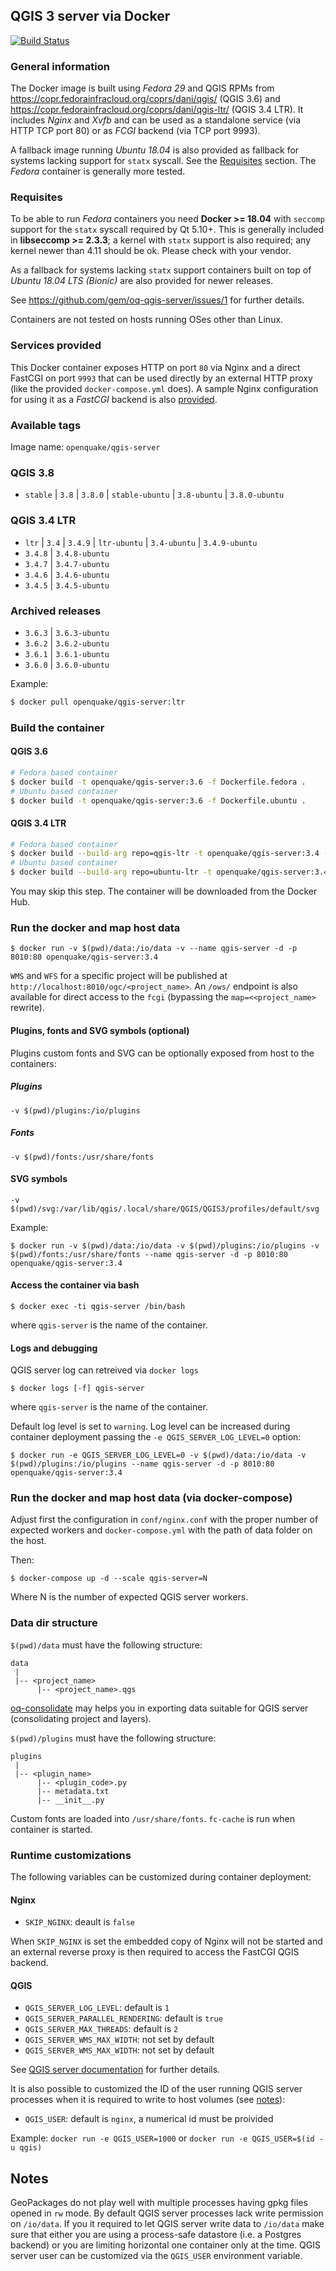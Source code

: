 ## QGIS 3 server via Docker

[![Build Status](https://travis-ci.org/gem/oq-qgis-server.svg?branch=master)](https://travis-ci.org/gem/oq-qgis-server)

### General information

The Docker image is built using *Fedora 29* and QGIS RPMs from https://copr.fedorainfracloud.org/coprs/dani/qgis/ (QGIS 3.6) and https://copr.fedorainfracloud.org/coprs/dani/qgis-ltr/ (QGIS 3.4 LTR).
It includes *Nginx* and *Xvfb* and can be used as a standalone service (via HTTP TCP port 80) or as *FCGI* backend (via TCP port 9993).

A fallback image running *Ubuntu 18.04* is also provided as fallback for systems lacking support for `statx` syscall. See the [Requisites](#Requisites) section.
The *Fedora* container is generally more tested.

### Requisites

To be able to run *Fedora* containers you need **Docker >= 18.04** with `seccomp` support for the `statx` syscall required by Qt 5.10+. This is generally included in **libseccomp >= 2.3.3**;
a kernel with `statx` support is also required; any kernel newer than 4.11 should be ok. Please check with your vendor.

As a fallback for systems lacking `statx` support containers built on top of *Ubuntu 18.04 LTS (Bionic)* are also provided for newer releases.

See https://github.com/gem/oq-qgis-server/issues/1 for further details.

Containers are not tested on hosts running OSes other than Linux.

### Services provided

This Docker container exposes HTTP on port `80` via Nginx and a direct FastCGI on port `9993` that can be used directly by an external HTTP proxy (like the provided `docker-compose.yml` does).
A sample Nginx configuration for using it as a *FastCGI* backend is also [provided](conf/nginx-fcgi-sample.conf).

### Available tags

Image name: `openquake/qgis-server`

### QGIS 3.8
- `stable` | `3.8` | `3.8.0` | `stable-ubuntu` | `3.8-ubuntu` | `3.8.0-ubuntu`

### QGIS 3.4 LTR
- `ltr` | `3.4` | `3.4.9` | `ltr-ubuntu` | `3.4-ubuntu` | `3.4.9-ubuntu`
- `3.4.8` | `3.4.8-ubuntu`
- `3.4.7` | `3.4.7-ubuntu`
- `3.4.6` | `3.4.6-ubuntu`
- `3.4.5` | `3.4.5-ubuntu`

### Archived releases
- `3.6.3` | `3.6.3-ubuntu`
- `3.6.2` | `3.6.2-ubuntu`
- `3.6.1` | `3.6.1-ubuntu`
- `3.6.0` | `3.6.0-ubuntu`

Example:

```bash
$ docker pull openquake/qgis-server:ltr
```

### Build the container

#### QGIS 3.6

```bash
# Fedora based container
$ docker build -t openquake/qgis-server:3.6 -f Dockerfile.fedora .
# Ubuntu based container
$ docker build -t openquake/qgis-server:3.6 -f Dockerfile.ubuntu .
```

#### QGIS 3.4 LTR

```bash
# Fedora based container
$ docker build --build-arg repo=qgis-ltr -t openquake/qgis-server:3.4 -f Dockerfile.fedora .
# Ubuntu based container
$ docker build --build-arg repo=ubuntu-ltr -t openquake/qgis-server:3.4 -f Dockerfile.ubuntu .
```

You may skip this step. The container will be downloaded from the Docker Hub.

### Run the docker and map host data

```
$ docker run -v $(pwd)/data:/io/data -v --name qgis-server -d -p 8010:80 openquake/qgis-server:3.4
```

`WMS` and `WFS` for a specific project will be published at `http://localhost:8010/ogc/<project_name>`.
An `/ows/` endpoint is also available for direct access to the `fcgi` (bypassing the `map=<<project_name>` rewrite).

#### Plugins, fonts and SVG symbols (optional)

Plugins custom fonts and SVG can be optionally exposed from host to the containers:

##### Plugins

```
-v $(pwd)/plugins:/io/plugins
```

##### Fonts

```
-v $(pwd)/fonts:/usr/share/fonts
```

#### SVG symbols

```
-v $(pwd)/svg:/var/lib/qgis/.local/share/QGIS/QGIS3/profiles/default/svg
```

Example:
```
$ docker run -v $(pwd)/data:/io/data -v $(pwd)/plugins:/io/plugins -v $(pwd)/fonts:/usr/share/fonts --name qgis-server -d -p 8010:80 openquake/qgis-server:3.4
```

#### Access the container via bash

```
$ docker exec -ti qgis-server /bin/bash
```

where `qgis-server` is the name of the container.

#### Logs and debugging

QGIS server log can retreived via `docker logs`

```
$ docker logs [-f] qgis-server
```

where `qgis-server` is the name of the container.

Default log level is set to `warning`. Log level can be increased during container deployment passing the `-e QGIS_SERVER_LOG_LEVEL=0` option:

```
$ docker run -e QGIS_SERVER_LOG_LEVEL=0 -v $(pwd)/data:/io/data -v $(pwd)/plugins:/io/plugins --name qgis-server -d -p 8010:80 openquake/qgis-server:3.4
```

### Run the docker and map host data (via docker-compose)

Adjust first the configuration in `conf/nginx.conf` with the proper number of expected workers
and `docker-compose.yml` with the path of data folder on the host.

Then:

```
$ docker-compose up -d --scale qgis-server=N
```

Where N is the number of expected QGIS server workers.


### Data dir structure

`$(pwd)/data` must have the following structure:

```
data 
 |
 |-- <project_name>
      |-- <project_name>.qgs
```

[oq-consolidate](https://github.com/gem/oq-consolidate) may helps you in exporting data suitable for QGIS server (consolidating project and layers).

`$(pwd)/plugins` must have the following structure:

```
plugins
 |
 |-- <plugin_name>
      |-- <plugin_code>.py
      |-- metadata.txt
      |-- __init__.py
```

Custom fonts are loaded into `/usr/share/fonts`. `fc-cache` is run when container is started.

### Runtime customizations

The following variables can be customized during container deployment:

#### Nginx

- `SKIP_NGINX`: deault is `false`

When `SKIP_NGINX` is set the embedded copy of Nginx will not be started and an external reverse proxy is then required to access the FastCGI QGIS backend.

#### QGIS

- `QGIS_SERVER_LOG_LEVEL`: default is `1`
- `QGIS_SERVER_PARALLEL_RENDERING`: default is `true`
- `QGIS_SERVER_MAX_THREADS`: default is `2`
- `QGIS_SERVER_WMS_MAX_WIDTH`: not set by default
- `QGIS_SERVER_WMS_MAX_WIDTH`: not set by default

See [QGIS server documentation](https://docs.qgis.org/testing/en/docs/user_manual/working_with_ogc/server/config.html) for further details.

It is also possible to customized the ID of the user running QGIS server processes when it is required to write to host volumes (see [notes](#notes)):

- `QGIS_USER`: default is `nginx`, a numerical id must be proivided

Example: `docker run -e QGIS_USER=1000` or `docker run -e QGIS_USER=$(id -u qgis)`


## Notes

GeoPackages do not play well with multiple processes having gpkg files opened in `rw` mode. By default QGIS server processes lack write permission on `/io/data`.
If you it required to let QGIS server write data to `/io/data` make sure that either you are using a process-safe datastore (i.e. a Postgres backend) or you are
limiting horizontal one container only at the time. QGIS server user can be customized via the `QGIS_USER` environment variable.

